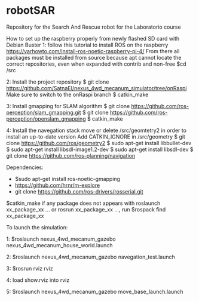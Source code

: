 # robotSAR
Repository for the Search And Rescue robot for the Laboratorio course

How to set up the raspberry properly from newly flashed SD card with Debian Buster
1: follow this tutorial to install ROS on the raspberry 
https://varhowto.com/install-ros-noetic-raspberry-pi-4/
From there all packages must be installed from source because apt cannot locate the correct repositories, even when expanded with contrib and non-free
$cd <ws>/src

2: Install the project repository
$ git clone https://github.com/SatnaEI/nexus_4wd_mecanum_simulator/tree/onRaspi
Make sure to switch to the onRaspi branch
$ catkin_make

3: Install gmapping for SLAM algorithm
$ git clone https://github.com/ros-perception/slam_gmapping.git
$ git clone https://github.com/ros-perception/openslam_gmapping
$ catkin_make

4: Install the navegation stack
move or delete <ws>/src/geomtetry2 in order to install an up-to-date version
Add CATKIN_IGNORE in <ws>/src/geometry
$ git clone https://github.com/ros/geometry2
$ sudo apt-get install libbullet-dev
$ sudo apt-get install libsdl-image1.2-dev 
$ sudo apt-get install libsdl-dev
$ git clone https://github.com/ros-planning/navigation



Dependencies: 
- $sudo apt-get install ros-noetic-gmapping
- https://github.com/hrnr/m-explore
- git clone https://github.com/ros-drivers/rosserial.git

$catkin_make
if any package does not appears with roslaunch xx_package_xx ... or rosrun xx_package_xx ..., run
$rospack find xx_package_xx


To launch the simulation: 

1: $roslaunch nexus_4wd_mecanum_gazebo nexus_4wd_mecanum_house_world.launch 

2: $roslaunch nexus_4wd_mecanum_gazebo navegation_test.launch

3: $rosrun rviz rviz

4: load show.rviz into rviz

5: $roslaunch nexus_4wd_mecanum_gazebo move_base_launch.launch 

